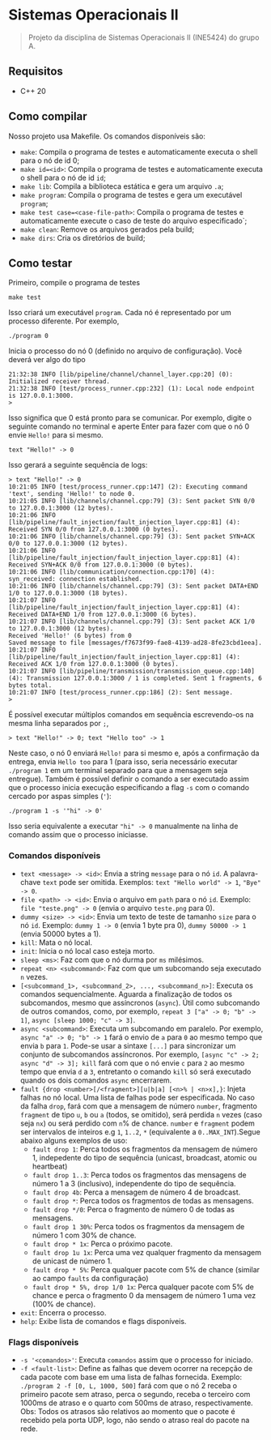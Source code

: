 # Sistemas Operacionais II

> Projeto da disciplina de Sistemas Operacionais II (INE5424) do grupo A.

## Requisitos

- C++ 20

## Como compilar

Nosso projeto usa Makefile. Os comandos disponíveis são:
- `make`: Compila o programa de testes e automaticamente executa o shell para o nó de id 0;
- `make id=<id>`: Compila o programa de testes e automaticamente executa o shell para o nó de id `id`;
- `make lib`: Compila a biblioteca estática e gera um arquivo `.a`;
- `make program`: Compila o programa de testes e gera um executável `program`;
- `make test case=<case-file-path>`: Compila o programa de testes e automaticamente execute o caso de teste do arquivo especificado`;
- `make clean`: Remove os arquivos gerados pela build;
- `make dirs`: Cria os diretórios de build;

## Como testar

Primeiro, compile o programa de testes

```
make test
```

Isso criará um executável `program`. Cada nó é representado por um processo diferente. Por exemplo,

```
./program 0
```

Inicia o processo do nó 0 (definido no arquivo de configuração). Você deverá ver algo do tipo

```
21:32:38 INFO [lib/pipeline/channel/channel_layer.cpp:20] (0): Initialized receiver thread.
21:32:38 INFO [test/process_runner.cpp:232] (1): Local node endpoint is 127.0.0.1:3000.
>
```

Isso significa que 0 está pronto para se comunicar. Por exemplo, digite o seguinte comando no terminal e aperte Enter para fazer com que o nó 0 envie `Hello!` para si mesmo.

```
text "Hello!" -> 0
```
Isso gerará a seguinte sequência de logs:
```
> text "Hello!" -> 0
10:21:05 INFO [test/process_runner.cpp:147] (2): Executing command 'text', sending 'Hello!' to node 0.
10:21:05 INFO [lib/channels/channel.cpp:79] (3): Sent packet SYN 0/0 to 127.0.0.1:3000 (12 bytes).
10:21:06 INFO [lib/pipeline/fault_injection/fault_injection_layer.cpp:81] (4): Received SYN 0/0 from 127.0.0.1:3000 (0 bytes).
10:21:06 INFO [lib/channels/channel.cpp:79] (3): Sent packet SYN+ACK 0/0 to 127.0.0.1:3000 (12 bytes).
10:21:06 INFO [lib/pipeline/fault_injection/fault_injection_layer.cpp:81] (4): Received SYN+ACK 0/0 from 127.0.0.1:3000 (0 bytes).
10:21:06 INFO [lib/communication/connection.cpp:170] (4): syn_received: connection established.
10:21:06 INFO [lib/channels/channel.cpp:79] (3): Sent packet DATA+END 1/0 to 127.0.0.1:3000 (18 bytes).
10:21:07 INFO [lib/pipeline/fault_injection/fault_injection_layer.cpp:81] (4): Received DATA+END 1/0 from 127.0.0.1:3000 (6 bytes).
10:21:07 INFO [lib/channels/channel.cpp:79] (3): Sent packet ACK 1/0 to 127.0.0.1:3000 (12 bytes).
Received 'Hello!' (6 bytes) from 0
Saved message to file [messages/f7673f99-fae8-4139-ad28-8fe23cbd1eea].
10:21:07 INFO [lib/pipeline/fault_injection/fault_injection_layer.cpp:81] (4): Received ACK 1/0 from 127.0.0.1:3000 (0 bytes).
10:21:07 INFO [lib/pipeline/transmission/transmission_queue.cpp:140] (4): Transmission 127.0.0.1:3000 / 1 is completed. Sent 1 fragments, 6 bytes total.
10:21:07 INFO [test/process_runner.cpp:186] (2): Sent message.
>
```

É possível executar múltiplos comandos em sequência escrevendo-os na mesma linha separados por `;`,

```
> text "Hello!" -> 0; text "Hello too" -> 1
```

Neste caso, o nó 0 enviará `Hello!` para si mesmo e, após a confirmação da entrega, envia `Hello too` para 1 (para isso, seria necessário executar `./program 1` em um terminal separado para que a mensagem seja entregue).
Também é possível definir o comando a ser executado assim que o processo inicia execução especificando a flag `-s` com o comando cercado por aspas simples (`'`):

```
./program 1 -s '"hi" -> 0'
```

Isso seria equivalente a executar `"hi" -> 0` manualmente na linha de comando assim que o processo iniciasse.

### Comandos disponíveis
- `text <message> -> <id>`: Envia a string `message` para o nó `id`. A palavra-chave `text` pode ser omitida. Exemplos: `text "Hello world" -> 1`, `"Bye" -> 0`.
- `file <path> -> <id>`: Envia o arquivo em `path` para o nó `id`. Exemplo: `file "teste.png" -> 0` (envia o arquivo `teste.png` para 0).
- `dummy <size> -> <id>`: Envia um texto de teste de tamanho `size` para o nó `id`. Exemplo: `dummy 1 -> 0` (envia 1 byte pra 0), `dummy 50000 -> 1` (envia 50000 bytes a 1).
- `kill`: Mata o nó local.
- `init`: Inicia o nó local caso esteja morto.
- `sleep <ms>`: Faz com que o nó durma por `ms` milésimos.
- `repeat <n> <subcommand>`: Faz com que um subcomando seja executado `n` vezes.
- `[<subcommand_1>, <subcommand_2>, ..., <subcommand_n>]`: Executa os comandos sequencialmente. Aguarda a finalização de todos os subcomandos, mesmo que assíncronos (`async`). Útil como subcomando de outros comandos, como, por exemplo, `repeat 3 ["a" -> 0; "b" -> 1]`, `async [sleep 1000; "c" -> 3]`. 
- `async <subcommand>`: Executa um subcomando em paralelo. Por exemplo, `async "a" -> 0; "b" -> 1` fará o envio de `a` para `0`
ao mesmo tempo que envia `b` para `1`. Pode-se usar a sintaxe `[...]` para sincronizar um conjunto de subcomandos assíncronos.
Por exemplo, `[async "c" -> 2; async "d" -> 3]; kill` fará com que o nó envie `c` para `2` ao mesmo tempo que envia `d` a `3`, entretanto o comando `kill` só será executado quando os dois comandos `async` encerrarem.
- `fault {drop <number>[/<fragment>][u|b|a] [<n>% | <n>x],}`: Injeta falhas no nó local. Uma lista de falhas pode ser especificada. No caso da falha `drop`, fará com que a mensagem de número `number`, fragmento `fragment` de tipo `u`, `b` ou `a` (todos, se omitido), será perdida `n` vezes (caso seja `nx`) ou será perdido com `n`% de chance. `number` e `fragment` podem ser intervalos de inteiros e.g `1`, `1..2`, `*` (equivalente a `0..MAX_INT`).Segue abaixo alguns exemplos de uso:
    - `fault drop 1`: Perca todos os fragmentos da mensagem de número 1, indepedente do tipo de sequência (unicast, broadcast, atomic ou heartbeat)
    - `fault drop 1..3`: Perca todos os fragmentos das mensagens de número 1 a 3 (inclusivo), independente do tipo de sequência.
    - `fault drop 4b`: Perca a mensagem de número 4 de broadcast.
    - `fault drop *`: Perca todos os fragmentos de todas as mensagens.
    - `fault drop */0`: Perca o fragmento de número 0 de todas as mensagens.
    - `fault drop 1 30%`: Perca todos os fragmentos da mensagem de número 1 com 30% de chance.
    - `fault drop * 1x`: Perca o próximo pacote.
    - `fault drop 1u 1x`: Perca uma vez qualquer fragmento da mensagem de unicast de número 1.
    - `fault drop * 5%`: Perca qualquer pacote com 5% de chance (similar ao campo `faults` da configuração)
    - `fault drop * 5%, drop 1/0 1x`: Perca qualquer pacote com 5% de chance e perca o fragmento 0 da mensagem de número 1 uma vez (100% de chance).
- `exit`: Encerra o processo.
- `help`: Exibe lista de comandos e flags disponíveis.

### Flags disponíveis
- `-s '<comandos>'`: Executa `comandos` assim que o processo for iniciado.
- `-f <fault-list>`: Define as falhas que devem ocorrer na recepção de cada pacote com base em uma lista de falhas fornecida. Exemplo: `./program 2 -f [0, L, 1000, 500]` fará com que o nó 2 receba o primeiro pacote sem atraso, perca o segundo, receba o terceiro com 1000ms de atraso e o quarto com 500ms de atraso, respectivamente. Obs: Todos os atrasos são relativos ao momento que o pacote é recebido pela porta UDP, logo, não sendo o atraso real do pacote na rede.
